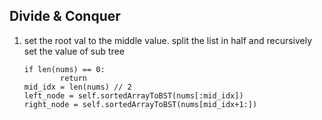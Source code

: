 ## Divide & Conquer

1. set the root val to the middle value. split the list in half and recursively set the value of sub tree
	```
	if len(nums) == 0:
			return
	mid_idx = len(nums) // 2
	left_node = self.sortedArrayToBST(nums[:mid_idx])
	right_node = self.sortedArrayToBST(nums[mid_idx+1:])
	```
